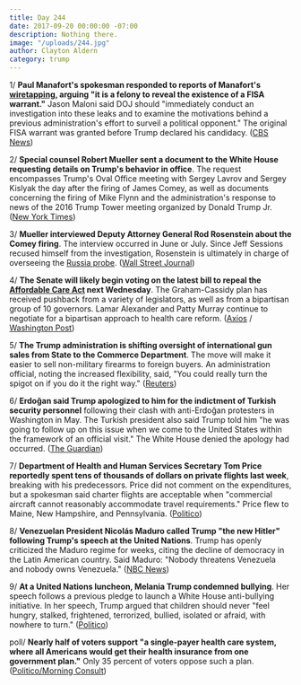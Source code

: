 ```yaml
---
title: Day 244
date: 2017-09-20 00:00:00 -07:00
description: Nothing there.
image: "/uploads/244.jpg"
author: Clayton Aldern
category: trump
---
```


1/ **Paul Manafort's spokesman responded to reports of Manafort's [wiretapping](https://whatthefuckjusthappenedtoday.com/2017/09/19/day-243/#1-paul-manafort-was-wiretapped-follo), arguing "it is a felony to reveal the existence of a FISA warrant."** Jason Maloni said DOJ should "immediately conduct an investigation into these leaks and to examine the motivations behind a previous administration's effort to surveil a political opponent." The original FISA warrant was granted before Trump declared his candidacy. ([CBS News](https://www.cbsnews.com/news/paul-manafort-spokesman-responds-to-wiretapping-report/))

2/ **Special counsel Robert Mueller sent a document to the White House requesting details on Trump's behavior in office**. The request encompasses Trump's Oval Office meeting with Sergey Lavrov and Sergey Kislyak the day after the firing of James Comey, as well as documents concerning the firing of Mike Flynn and the administration's response to news of the 2016 Trump Tower meeting organized by Donald Trump Jr. ([New York Times](https://www.nytimes.com/2017/09/20/us/politics/mueller-trump-russia.html))

3/ **Mueller interviewed Deputy Attorney General Rod Rosenstein about the Comey firing**. The interview occurred in June or July. Since Jeff Sessions recused himself from the investigation, Rosenstein is ultimately in charge of overseeing the <a href="{{ site.baseurl }}/trump-russia-investigation/">Russia probe</a>. ([Wall Street Journal](https://www.wsj.com/articles/special-counsels-office-interviewed-deputy-attorney-general-rod-rosenstein-1505868289))

4/ **The Senate will likely begin voting on the latest bill to repeal the <a href="{{ site.url }}{{ site.baseurl }}/trump-health-care/">Affordable Care Act</a> next Wednesday**. The Graham-Cassidy plan has received pushback from a variety of legislators, as well as from a bipartisan group of 10 governors. Lamar Alexander and Patty Murray continue to negotiate for a bipartisan approach to health care reform. ([Axios](https://www.axios.com/senate-looks-to-start-voting-on-gop-health-plan-next-wednesday-2487208910.html) / [Washington Post](https://www.washingtonpost.com/powerpost/renewed-obamacare-repeal-effort-dealt-a-blow-as-governors-come-out-in-opposition/2017/09/19/499478fe-9d51-11e7-9083-fbfddf6804c2_story.html))

5/ **The Trump administration is shifting oversight of international gun sales from State to the Commerce Department**. The move will make it easier to sell non-military firearms to foreign buyers. An administration official, noting the increased flexibility, said, "You could really turn the spigot on if you do it the right way." ([Reuters](http://www.reuters.com/article/us-usa-trump-weapons-exclusive/exclusive-trump-administration-prepares-to-ease-export-rules-for-u-s-guns-idUSKCN1BU2N8))

6/ **Erdoğan said Trump apologized to him for the indictment of Turkish security personnel** following their clash with anti-Erdoğan protesters in Washington in May. The Turkish president also said Trump told him "he was going to follow up on this issue when we come to the United States within the framework of an official visit." The White House denied the apology had occurred. ([The Guardian](https://www.theguardian.com/us-news/2017/sep/19/turkey-trump-erdogan-apology-washington))

7/ **Department of Health and Human Services Secretary Tom Price reportedly spent tens of thousands of dollars on private flights last week**, breaking with his predecessors. Price did not comment on the expenditures, but a spokesman said charter flights are acceptable when "commercial aircraft cannot reasonably accommodate travel requirements." Price flew to Maine, New Hampshire, and Pennsylvania. ([Politico](http://www.politico.com/story/2017/09/19/tom-price-chartered-planes-flights-242908))

8/ **Venezuelan President Nicolás Maduro called Trump "the new Hitler" following Trump's speech at the United Nations**. Trump has openly criticized the Maduro regime for weeks, citing the decline of democracy in the Latin American country. Said Maduro: "Nobody threatens Venezuela and nobody owns Venezuela." ([NBC News](https://www.nbcnews.com/news/world/maduro-calls-trump-hitler-after-u-s-president-slams-venezuela-n802766))

9/ **At a United Nations luncheon, Melania Trump condemned bullying**. Her speech follows a previous pledge to launch a White House anti-bullying initiative. In her speech, Trump argued that children should never "feel hungry, stalked, frightened, terrorized, bullied, isolated or afraid, with nowhere to turn." ([Politico](http://www.politico.com/story/2017/09/20/melania-trump-un-lunch-bullying-242920))

poll/ **Nearly half of voters support "a single-payer health care system, where all Americans would get their health insurance from one government plan."** Only 35 percent of voters oppose such a plan. ([Politico/Morning Consult](http://www.politico.com/story/2017/09/20/single-payer-health-care-poll-242907))